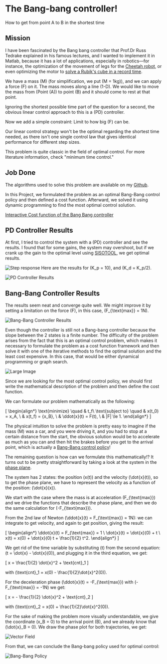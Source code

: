 <!--Main title-->
# The Bang-bang controller!
How to get from point A to B in the shortest time
<!--End main title-->

<!--Block content-->	
## Mission
I have been fascinated by the Bang bang controller that Prof.Dr Russ Tedrake explained in his famous lectures, and I wanted to implement it in Matlab, because it has a lot of applications, especially in robotics—for instance, the optimization of the movement of legs for the [Cheetah robot](https://ieeexplore.ieee.org/document/8593885), or even optimizing the motor to [solve a Rubik's cube in a record time](https://news.mit.edu/2018/featured-video-solving-rubiks-cube-record-time-0316).

We have a mass \(M\) (for simplification, we put \(M = 1kg\)), and we can apply a force \(F\) on it. The mass moves along a line (1-D). We would like to move the mass from (Point \(A\)) to point \(B\) and it should come to rest at that point.

Ignoring the shortest possible time part of the question for a second, the obvious linear control approach to this is a \(PD\) controller.

Now we add a simple constraint: Limit to how big \(F\) can be.

Our linear control strategy won't be the optimal regarding the shortest time needed, as there isn't one single control law that gives identical performance for different step sizes.

This problem is quite classic in the field of optimal control. For more literature information, check "minimum time control."

## Job Done
The algorithms used to solve this problem are available on my [Github](https://github.com/Hiddane/).

In this Project, we formulated the problem as an optimal Bang-Bang control policy and then defined a cost function. Afterward, we solved it using dynamic programming to find the most optimal control solution.

[Interactive Cost function of the Bang Bang controller](http://underactuated.mit.edu/data/double_integrator_mintime_cost_to_go.html)

## PD Controller Results
At first, I tried to control the system with a \(PD\) controller and see the results. I found that for some gains, the system may overshoot, but if we crank up the gain to the optimal level using [SISOTOOL](https://www.mathworks.com/help/control/ref/controlsystemdesigner-app.html), we get optimal results.

![Step response](img/Step_response.jpg)
Here are the results for \(K_p = 10\), and \(K_d = K_p/2\).

![PD Controller Results](img/kp_10.gif)

## Bang-Bang Controller Results
The results seem neat and converge quite well. We might improve it by setting a limitation on the force \(F\), in this case, \(F_{\text{max}} = 1N\).

![Bang-Bang Controller Results](img/Sat_F.gif)

Even though the controller is still not a Bang-bang controller because the slope between the 2 states is a finite number. The difficulty of the problem arises from the fact that this is an optimal control problem, which makes it necessary to formulate the problem as a cost function framework and then solve it with one of the iterative methods to find the optimal solution and the least cost expensive. In this case, that would be either dynamical programming or graph search.

![Large Image](img/large-3.jpg)

Since we are looking for the most optimal control policy, we should first write the mathematical description of the problem and then define the cost function.

We can formulate our problem mathematically as the following:

\[
\begin{align*}
\text{minimize} \quad & t_f\\
\text{subject to} \quad & x(t_0) = x_A, \\
& x(t_f) = {x_B}, \\
& \ddot{x}(t) = F(t), \\
& |F| \le 1.
\end{align*}
\]

The physical intuition to solve the problem is pretty easy to imagine if the mass \(M\) was a car, and you were driving it, and you had to stop at a certain distance from the start, the obvious solution would be to accelerate as much as you can and then hit the brakes before you get to the arrival point, which is actually a [Bang-Bang control policy](https://en.wikipedia.org/wiki/Bang%E2%80%93bang_control)!

The remaining question is how can we formulate this mathematically!? It turns out to be pretty straightforward by taking a look at the system in the [phase plane](https://en.wikipedia.org/wiki/Phase_space).

The system has 2 states: the position \(x(t)\) and the velocity \(\dot{x}(t)\), so to get the phase plane, we have to represent the velocity as a function of the position: \(\dot{x}(x)\).

We start with the case where the mass is at acceleration \(F_{\text{max}}\) and we drive the functions that describe the phase plane, and then we do the same calculation for \(-F_{\text{max}}\).

From the 2nd law of Newton \(\ddot{x}(t) = F_{\text{max}} = 1N\):
we can integrate to get velocity, and again to get position, giving the result:

\[
\begin{align*}
\ddot{x}(t) = F_{\text{max}} = 1 \\
\dot{x}(t) = \dot{x}(0) + t \\
x(t) = x(0) + \dot{x}(0) t + \frac{1}{2} t^2.
\end{align*}
\]

We get rid of the time variable by substituting \(t\) from the second equation: \(t = \dot{x} - \dot{x}(0)\), and plugging it in the third equation, we get:

\[
x = \frac{1}{2} \dot{x}^2 + \text{cnt}_1
\]

with \(\text{cnt}_1 = x(0) - \frac{1}{2}\dot{x}^2(0)\).

For the deceleration phase \(\ddot{x}(t) = -F_{\text{max}}\) with \(-F_{\text{max}} = -1N\) we get:

\[
x = - \frac{1}{2} \dot{x}^2 + \text{cnt}_2
\]

with \(\text{cnt}_2 = x(0) + \frac{1}{2}\dot{x}^2(0)\).

For the sake of making the problem more visually understandable, we give the coordinate \(x_B = 0\) to the arrival point \(B\), and we already know that \(\dot{x}_B = 0\). We draw the phase plot for both trajectories, we get:

![Vector Field](img/Vector_Field.jpg)

From that, we can conclude the Bang-bang policy used for optimal control:

![Bang-Bang Policy](img/Bang_Policy.jpeg)

